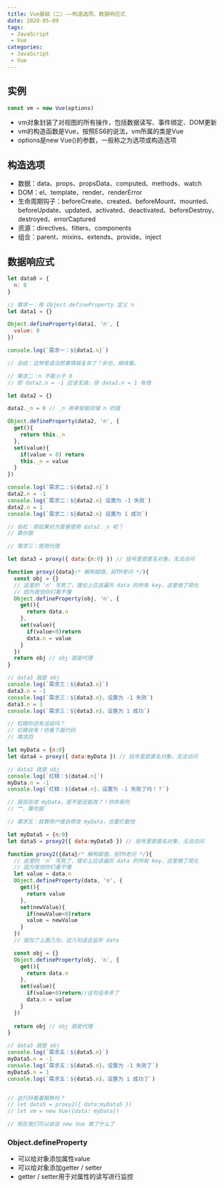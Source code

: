 ```yaml
---
title: Vue基础（二）——构造选项、数据响应式
date: 2020-05-09
tags:
 - JavaScript
 - Vue
categories:
 - JavaScript
 - Vue
---
```


## 实例

```javascript
const vm = new Vue(options)
```

- vm对象封装了对视图的所有操作，包括数据读写、事件绑定、DOM更新
- vm的构造函数是Vue，按照ES6的说法，vm所属的类是Vue
- options是new Vue()的参数，一般称之为选项或构造选项

<!-- more -->

## 构造选项

- 数据：data、props、propsData、computed、methods、watch
- DOM：el、template、render、renderError
- 生命周期钩子：beforeCreate、created、beforeMount、mounted、beforeUpdate、updated、activated、deactivated、beforeDestroy、destroyed、errorCaptured
- 资源：directives、filters、components
- 组合：parent、mixins、extends、provide、inject

## 数据响应式

```javascript
let data0 = {
  n: 0
}

// 需求一：用 Object.defineProperty 定义 n
let data1 = {}

Object.defineProperty(data1, 'n', {
  value: 0
})

console.log(`需求一：${data1.n}`)

// 总结：这煞笔语法把事情搞复杂了？非也，继续看。

// 需求二：n 不能小于 0
// 即 data2.n = -1 应该无效，但 data2.n = 1 有效

let data2 = {}

data2._n = 0 // _n 用来偷偷存储 n 的值

Object.defineProperty(data2, 'n', {
  get(){
    return this._n
  },
  set(value){
    if(value < 0) return
    this._n = value
  }
})

console.log(`需求二：${data2.n}`)
data2.n = -1
console.log(`需求二：${data2.n} 设置为 -1 失败`)
data2.n = 1
console.log(`需求二：${data2.n} 设置为 1 成功`)

// 抬杠：那如果对方直接使用 data2._n 呢？
// 算你狠

// 需求三：使用代理

let data3 = proxy({ data:{n:0} }) // 括号里是匿名对象，无法访问

function proxy({data}/* 解构赋值，别TM老问 */){
  const obj = {}
  // 这里的 'n' 写死了，理论上应该遍历 data 的所有 key，这里做了简化
  // 因为我怕你们看不懂
  Object.defineProperty(obj, 'n', {
    get(){
      return data.n
    },
    set(value){
      if(value<0)return
      data.n = value
    }
  })
  return obj // obj 就是代理
}

// data3 就是 obj
console.log(`需求三：${data3.n}`)
data3.n = -1
console.log(`需求三：${data3.n}，设置为 -1 失败`)
data3.n = 1
console.log(`需求三：${data3.n}，设置为 1 成功`)

// 杠精你还有话说吗？
// 杠精说有！你看下面代码
// 需求四

let myData = {n:0}
let data4 = proxy({ data:myData }) // 括号里是匿名对象，无法访问

// data3 就是 obj
console.log(`杠精：${data4.n}`)
myData.n = -1
console.log(`杠精：${data4.n}，设置为 -1 失败了吗！？`)

// 我现在改 myData，是不是还能改？！你奈我何
// 艹，算你狠

// 需求五：就算用户擅自修改 myData，也要拦截他

let myData5 = {n:0}
let data5 = proxy2({ data:myData5 }) // 括号里是匿名对象，无法访问

function proxy2({data}/* 解构赋值，别TM老问 */){
  // 这里的 'n' 写死了，理论上应该遍历 data 的所有 key，这里做了简化
  // 因为我怕你们看不懂
  let value = data.n
  Object.defineProperty(data, 'n', {
    get(){
      return value
    },
    set(newValue){
      if(newValue<0)return
      value = newValue
    }
  })
  // 就加了上面几句，这几句话会监听 data

  const obj = {}
  Object.defineProperty(obj, 'n', {
    get(){
      return data.n
    },
    set(value){
      if(value<0)return//这句话多余了
      data.n = value
    }
  })
  
  return obj // obj 就是代理
}

// data3 就是 obj
console.log(`需求五：${data5.n}`)
myData5.n = -1
console.log(`需求五：${data5.n}，设置为 -1 失败了`)
myData5.n = 1
console.log(`需求五：${data5.n}，设置为 1 成功了`)


// 这代码看着眼熟吗？
// let data5 = proxy2({ data:myData5 }) 
// let vm = new Vue({data: myData})

// 现在我们可以说说 new Vue 做了什么了
```

### Object.defineProperty

- 可以给对象添加属性value
- 可以给对象添加getter / setter
- getter / setter用于对属性的读写进行监控

